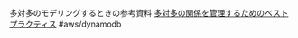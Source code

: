 多対多のモデリングするときの参考資料
[多対多の関係を管理するためのベストプラクティス](https://docs.aws.amazon.com/ja_jp/amazondynamodb/latest/developerguide/bp-adjacency-graphs.html)
#aws/dynamodb 